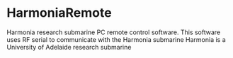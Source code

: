 # HarmoniaRemote
Harmonia research submarine PC remote control software. 
This software uses RF serial to communicate with the Harmonia submarine
Harmonia is a University of Adelaide research submarine
